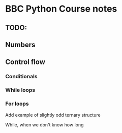 # BBC Python Course notes

## TODO:

## Numbers

## Control flow

### Conditionals

### While loops

### For loops

Add example of slightly odd ternary structure

While, when we don't know how long
